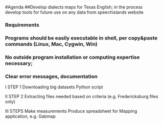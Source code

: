 
#Agenda
##Develop dialects maps for Texas English; in the process develop tools for future use on any data from speechislands website
### Requirements
### Programs should be easily executable in shell, per copy&paste commands (Linux, Mac, Cygwin, Win)
### No outside program installation or computing expertise necessary;
### Clear error messages, documentation

I STEP 1
Downloading big datasets
Python script

II STEP 2
Extracting files needed based on criteria (e.g. Fredericksburg files only)


III STEPS 
Make measurements 
Produce spreadsheet for Mapping application, e.g. Gabmap



